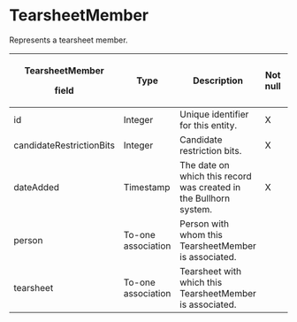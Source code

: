 # TearsheetMember

Represents a tearsheet member. 

<table>
<thead>
<tr class="header">
<th><p><strong>TearsheetMember</strong></p>
<p><strong>field</strong></p></th>
<th><strong>Type</strong></th>
<th><strong>Description</strong></th>
<th><strong>Not null</strong></th>
<th><strong>Read-only</strong></th>
</tr>
</thead>
<tbody>
<tr class="odd">
<td>id</td>
<td>Integer</td>
<td>Unique identifier for this entity.</td>
<td>X</td>
<td> </td>
</tr>
<tr class="even">
<td>candidateRestrictionBits</td>
<td>Integer</td>
<td>Candidate restriction bits.</td>
<td>X</td>
<td></td>
</tr>
<tr class="odd">
<td>dateAdded</td>
<td>Timestamp</td>
<td>The date on which this record was created in the Bullhorn system.</td>
<td>X</td>
<td></td>
</tr>
<tr class="even">
<td>person</td>
<td>To-one association</td>
<td>Person with whom this TearsheetMember is associated.</td>
<td></td>
<td></td>
</tr>
<tr class="odd">
<td>tearsheet</td>
<td>To-one association</td>
<td>Tearsheet with which this TearsheetMember is associated.</td>
<td></td>
<td></td>
</tr>
</tbody>
</table>